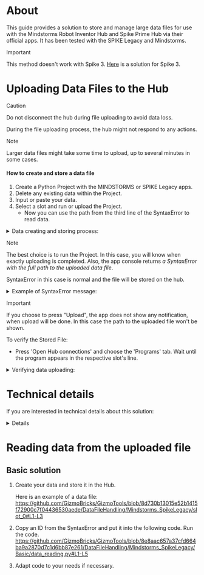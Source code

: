 # About
This guide provides a solution to store and manage large data files 
for use with the Mindstorms Robot Inventor Hub and Spike Prime Hub 
via their official apps.
It has been tested with the SPIKE Legacy and Mindstorms.

> [!IMPORTANT]
> This method doesn't work with Spike 3.
> [Here](https://github.com/GizmoBricks/GizmoTools/tree/main/DataFileHandling/Spike_3) 
> is a solution for Spike 3.

# Uploading Data Files to the Hub

> [!CAUTION]
> Do not disconnect the hub during file uploading to avoid data loss.
>
> During the file uploading process, the hub might not respond to any actions.

> [!NOTE]
> Larger data files might take some time to upload, up to several minutes in some cases.

#### How to create and store a data file

1.	Create a Python Project with the MINDSTORMS or SPIKE Legacy apps.
2.	Delete any existing data within the Project.
3.	Input or paste your data.
4.	Select a slot and run or upload the Project.
    *  Now you can use the path from the third line of the SyntaxError to read data.

<details>
   
   <summary>Data creating and storing process:</summary>
   
   ![Creating and uploading a data file](https://github.com/GizmoBricks/GizmoTools/assets/127412675/50f04bb9-b5eb-487d-be5d-3f020b1b9eea)
   
</details>

> [!NOTE]
> The best choice is to run the Project.
> In this case, you will know when exactly uploading is completed.
> Also, the app console returns _a SyntaxError with the full path to the uploaded data file_.
>
> SyntaxError in this case is normal and the file will be stored on the hub.
>
> <details>
>
>   <summary>Example of SyntaxError message:</summary>
>
>  ![SyntaxError with the path to a data file](https://github.com/GizmoBricks/GizmoTools/assets/127412675/298d6b39-317c-49d6-a857-1ef35ddfb2ec)
> 
> </details>

>[!IMPORTANT]
> If you choose to press "Upload", the app does not show any notification, when upload will be done.
> In this case the path to the uploaded file won't be shown.
> 
> To verify the Stored File:
>   - Press 'Open Hub connections' and choose the 'Programs' tab. 
>   Wait until the program appears in the respective slot's line.
>
> <details>
>   
>  <summary>Verifying data uploading:</summary>
>
>  ![Verifying data uploading](https://github.com/GizmoBricks/GizmoTools/assets/127412675/1d721298-b699-45c5-a652-c8d5498e4ec3)
>
>  </details>


# Technical details

If you are interested in technical details about this solution:

<details>

## An "exploit"

If a project doesn't contain any Syntax Errors, 
it will be precompiled by the app into a MicroPython `.mpy` file 
and stored in the Hub.

A MicroPython file is a binary file. 
More importantly, as it's a pre-compiled file, its content will differ from the original file.


However, if a project contains any Syntax Errors, 
it'll be stored in the Hub as a regular Python `.py` file, essentially a text file.
Text files are easily navigable using Python.
Usually, a file with some data contains a lot of Syntax Errors from the Python perspective.

This method capitalizes on this “exploit”.

## Project Storage in the Hub

All projects reside in the `/projects/` directory, each having its own directory. 
These directories are labeled with specific digits, acting as unique IDs. All these IDs are recorded in the `/projects/.slots` file.

The full path to a project file looks like this: 
`/projects/{ID}/__init__.mpy` for SyntaxError-free files
or `/projects/{ID}/__init__.py` for files with any SyntaxErrors.

> [!IMPORTANT]
> The ID of each project changes every time you run or upload the program from the app.
> However, this ID remains unchanged if you run the program directly from the Hub.
   
</details>

# Reading data from the uploaded file

## Basic solution

1. Create your data and store it in the Hub.
   
   Here is an example of a data file:
   https://github.com/GizmoBricks/GizmoTools/blob/8d730b13015e52b1415f72900c7f04436530aede/DataFileHandling/Mindstorms_SpikeLegacy/slot_0#L1-L3
2. Copy an ID from the SyntaxError and put it into the following code. Run the code.
   https://github.com/GizmoBricks/GizmoTools/blob/8e8aac657a37cfd664ba9a2870d7c1d6bb87e261/DataFileHandling/Mindstorms_SpikeLegacy/Basic/data_reading.py#L1-L5
3. Adapt code to your needs if necessary.

